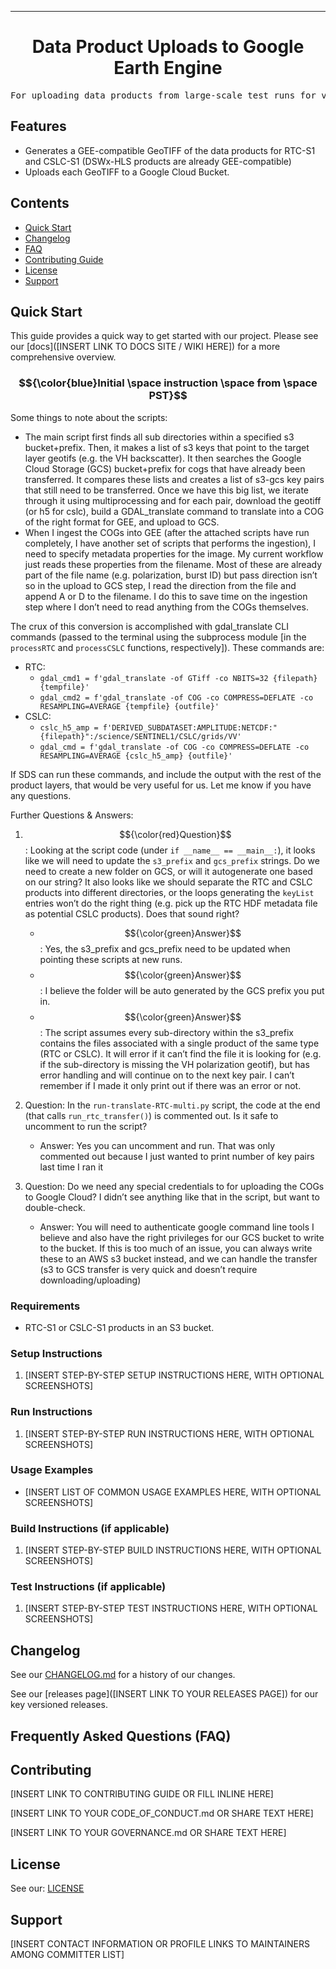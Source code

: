 
<!-- Header block for project -->
<hr>

<div align="center">

<h1 align="center">Data Product Uploads to Google Earth Engine</h1>
<!-- ☝️ Replace with your repo name ☝️ -->

</div>

<pre align="center">For uploading data products from large-scale test runs for visualization and inspection in Google Earth Engine (GEE)</pre>
<!-- ☝️ Replace with a single sentence describing the purpose of your repo / proj ☝️ -->

<!-- Header block for project -->

<!-- ☝️ Add badges via: https://shields.io e.g. ![](https://img.shields.io/github/your_chosen_action/your_org/your_repo) ☝️ -->

<!-- ☝️ Screenshot of your software (if applicable) via ![](https://uri-to-your-screenshot) ☝️ -->

<!-- ☝️ Replace with a more detailed description of your repository, including why it was made and whom its intended for.  ☝
[INSERT MORE DETAILED DESCRIPTION OF YOUR REPOSITORY HERE]
-->

<!-- example links>
[INSERT LIST OF IMPORTANT PROJECT / REPO LINKS HERE]
[Website](INSERT WEBSITE LINK HERE) | [Docs/Wiki](INSERT DOCS/WIKI SITE LINK HERE) | [Discussion Board](INSERT DISCUSSION BOARD LINK HERE) | [Issue Tracker](INSERT ISSUE TRACKER LINK HERE)
-->

## Features

* Generates a GEE-compatible GeoTIFF of the data products for RTC-S1 and CSLC-S1 (DSWx-HLS products are already GEE-compatible)
* Uploads each GeoTIFF to a Google Cloud Bucket.
  
<!-- ☝️ Replace with a bullet-point list of your features ☝️ -->

## Contents

* [Quick Start](#quick-start)
* [Changelog](#changelog)
* [FAQ](#frequently-asked-questions-faq)
* [Contributing Guide](#contributing)
* [License](#license)
* [Support](#support)

## Quick Start

This guide provides a quick way to get started with our project. Please see our [docs]([INSERT LINK TO DOCS SITE / WIKI HERE]) for a more comprehensive overview.

### $${\color{blue}Initial \space instruction \space from \space PST}$$

Some things to note about the scripts:
* The main script first finds all sub directories within a specified s3 bucket+prefix. Then, it makes a list of s3 keys that point to the target layer geotifs (e.g. the VH backscatter). It then searches the Google Cloud Storage (GCS) bucket+prefix for cogs that have already been transferred. It compares these lists and creates a list of s3-gcs key pairs that still need to be transferred. Once we have this big list, we iterate through it using multiprocessing and for each pair, download the geotiff (or h5 for cslc), build a GDAL_translate command to translate into a COG of the right format for GEE, and upload to GCS.
* When I ingest the COGs into GEE (after the attached scripts have run completely, I have another set of scripts that performs the ingestion), I need to specify metadata properties for the image. My current workflow just reads these properties from the filename. Most of these are already part of the file name (e.g. polarization, burst ID) but pass direction isn’t so in the upload to GCS step, I read the direction from the file and append A or D to the filename. I do this to save time on the ingestion step where I don’t need to read anything from the COGs themselves.
 
The crux of this conversion is accomplished with gdal_translate CLI commands (passed to the terminal using the subprocess module [in the `processRTC` and `processCSLC` functions, respectively]). These commands are:
* RTC:
  * `gdal_cmd1 = f'gdal_translate -of GTiff -co NBITS=32 {filepath} {tempfile}'`
  * `gdal_cmd2 = f'gdal_translate -of COG -co COMPRESS=DEFLATE -co RESAMPLING=AVERAGE {tempfile} {outfile}'`
* CSLC:
  * `cslc_h5_amp = f'DERIVED_SUBDATASET:AMPLITUDE:NETCDF:"{filepath}":/science/SENTINEL1/CSLC/grids/VV'`
  * `gdal_cmd = f'gdal_translate -of COG -co COMPRESS=DEFLATE -co RESAMPLING=AVERAGE {cslc_h5_amp} {outfile}'`
 
If SDS can run these commands, and include the output with the rest of the product layers, that would be very useful for us. Let me know if you have any questions.


Further Questions & Answers:

1. $${\color{red}Question}$$:  Looking at the script code (under `if __name__ == __main__:`), it looks like we will need to update the `s3_prefix` and `gcs_prefix` strings.  Do we need to create a new folder on GCS, or will it autogenerate one based on our string?  It also looks like we should separate the RTC and CSLC products into different directories, or the loops generating the `keyList` entries won’t do the right thing (e.g. pick up the RTC HDF metadata file as potential CSLC products).  Does that sound right?
   - $${\color{green}Answer}$$: Yes, the s3_prefix and gcs_prefix need to be updated when pointing these scripts at new runs.
   - $${\color{green}Answer}$$: I believe the folder will be auto generated by the GCS prefix you put in.
   - $${\color{green}Answer}$$: The script assumes every sub-directory within the s3_prefix contains the files associated with a single product of the same type (RTC or CSLC). It will error if it can’t find the file it is looking for (e.g. if the sub-directory is missing the VH polarization geotif), but has error handling and will continue on to the next key pair. I can’t remember if I made it only print out if there was an error or not.

2. Question: In the `run-translate-RTC-multi.py` script, the code at the end (that calls `run_rtc_transfer()`) is commented out.  Is it safe to uncomment to run the script?
   - Answer: Yes you can uncomment and run. That was only commented out because I just wanted to print number of key pairs last time I ran it
 
3. Question: Do we need any special credentials to for uploading the COGs to Google Cloud?  I didn’t see anything like that in the script, but want to double-check.
   - Answer: You will need to authenticate google command line tools I believe and also have the right privileges for our GCS bucket to write to the bucket. If this is too much of an issue, you can always write these to an AWS s3 bucket instead, and we can handle the transfer (s3 to GCS transfer is very quick and doesn’t require downloading/uploading)



### Requirements

* RTC-S1 or CSLC-S1 products in an S3 bucket.
  
<!-- ☝️ Replace with a numbered list of your requirements, including hardware if applicable ☝️ -->

### Setup Instructions

1. [INSERT STEP-BY-STEP SETUP INSTRUCTIONS HERE, WITH OPTIONAL SCREENSHOTS]
   
<!-- ☝️ Replace with a numbered list of how to set up your software prior to running ☝️ -->

### Run Instructions

1. [INSERT STEP-BY-STEP RUN INSTRUCTIONS HERE, WITH OPTIONAL SCREENSHOTS]

<!-- ☝️ Replace with a numbered list of your run instructions, including expected results ☝️ -->

### Usage Examples

* [INSERT LIST OF COMMON USAGE EXAMPLES HERE, WITH OPTIONAL SCREENSHOTS]

<!-- ☝️ Replace with a list of your usage examples, including screenshots if possible, and link to external documentation for details ☝️ -->

### Build Instructions (if applicable)

1. [INSERT STEP-BY-STEP BUILD INSTRUCTIONS HERE, WITH OPTIONAL SCREENSHOTS]

<!-- ☝️ Replace with a numbered list of your build instructions, including expected results / outputs with optional screenshots ☝️ -->

### Test Instructions (if applicable)

1. [INSERT STEP-BY-STEP TEST INSTRUCTIONS HERE, WITH OPTIONAL SCREENSHOTS]

<!-- ☝️ Replace with a numbered list of your test instructions, including expected results / outputs with optional screenshots ☝️ -->

## Changelog

See our [CHANGELOG.md](CHANGELOG.md) for a history of our changes.

See our [releases page]([INSERT LINK TO YOUR RELEASES PAGE]) for our key versioned releases.

<!-- ☝️ Replace with links to your changelog and releases page ☝️ -->

## Frequently Asked Questions (FAQ)

<!-- example link to FAQ PAGE>
Questions about our project? Please see our: [FAQ]([INSERT LINK TO FAQ / DISCUSSION BOARD])
-->

<!-- example FAQ inline format>
1. Question 1
   - Answer to question 1
2. Question 2
   - Answer to question 2
-->

<!-- example FAQ inline with no questions yet>
No questions yet. Propose a question to be added here by reaching out to our contributors! See support section below.
-->

<!-- ☝️ Replace with a list of frequently asked questions from your project, or post a link to your FAQ on a discussion board ☝️ -->

## Contributing

[INSERT LINK TO CONTRIBUTING GUIDE OR FILL INLINE HERE]
<!-- example link to CONTRIBUTING.md>
Interested in contributing to our project? Please see our: [CONTRIBUTING.md](CONTRIBUTING.md)
-->

<!-- example inline contributing guide>
1. Create an GitHub issue ticket describing what changes you need (e.g. issue-1)
2. [Fork](INSERT LINK TO YOUR REPO FORK PAGE HERE, e.g. https://github.com/my_org/my_repo/fork) this repo
3. Make your modifications in your own fork
4. Make a pull-request in this repo with the code in your fork and tag the repo owner / largest contributor as a reviewer

**Working on your first pull request?** See guide: [How to Contribute to an Open Source Project on GitHub](https://kcd.im/pull-request)
-->

[INSERT LINK TO YOUR CODE_OF_CONDUCT.md OR SHARE TEXT HERE]
<!-- example link to CODE_OF_CONDUCT.md>
For guidance on how to interact with our team, please see our code of conduct located at: [CODE_OF_CONDUCT.md](CODE_OF_CONDUCT.md)
-->

<!-- ☝️ Replace with a text describing how people may contribute to your project, or link to your contribution guide directly ☝️ -->

[INSERT LINK TO YOUR GOVERNANCE.md OR SHARE TEXT HERE]
<!-- example link to GOVERNANCE.md>
For guidance on our governance approach, including decision-making process and our various roles, please see our governance model at: [GOVERNANCE.md](GOVERNANCE.md)
-->

## License

See our: [LICENSE](LICENSE)
<!-- ☝️ Replace with the text of your copyright and license, or directly link to your license file ☝️ -->

## Support

[INSERT CONTACT INFORMATION OR PROFILE LINKS TO MAINTAINERS AMONG COMMITTER LIST]

<!-- example list of contacts>
Key points of contact are: [@github-user-1](link to github profile) [@github-user-2](link to github profile)
-->

<!-- ☝️ Replace with the key individuals who should be contacted for questions ☝️ -->





